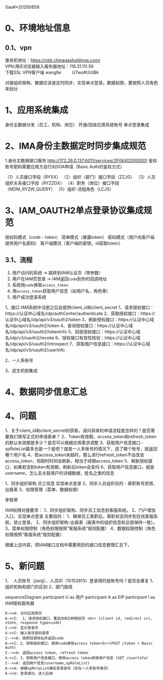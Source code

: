 Gas#*20200858

# 0、环境地址信息

## 0.1、vpn

堡垒机地址：https://cbh.chinagasholdings.com/  
VPN:用IE浏览器输入服务器地址：116.31.111.59  
下载SSL VPN客户端
wangfei         U7wo#UUlBk


对接组织架构、数据应该是定时同步、实现单点登录。数据权限，要按照人员角色来划分

# 1、应用系统集成

身份主数据分发（员工、机构、岗位）
开通/回收应用系统账号
单点登录集成


# 2、IMA身份主数据定时同步集成规范

1.身份主数据接口服务
http://172.26.0.137:6011/services/2F06402000001    鉴权账号密码需要应用方自行向SOA申请（Basic Auth的鉴权方式）

（1）人员接口字段（RYXX）
（2）组织（部门）接口字段（ZZJG）
（3）人员组织关系接口字段（RYZZGX）
（4）职务（岗位）接口字段（MDM_RYZW_QUERY）
（5）组织-流程角色（LCJS）


# 3、IAM_OAUTH2单点登录协议集成规范

授权码模式（code - token）
简单模式（暴露token）
密码模式（用户向客户端提供用户名密码）
客户端模式（客户端的密钥，id获取token）

## 3.1、流程
1. 用户访问的系统 → 跳转到IAM认证页（带参数）
2. 用户在IAM页登录 → IAM返回`code`到你的回调地址
3. 系统用`code`换取`access_token`
4. 用`access_token`获取用户信息（如用户名、角色等）
5. 用户成功登录系统


1、接口
IAM系统中注册之后会提供client_id和client_secret
1、请求授权接口：https://认证中心域名/idp/authCenter/authenticate
2、获取授权接口：https://认证中心域名/idp/api/v3/oauth2/token
3、刷新授权接口：https://认证中心域名/idp/api/v3/oauth2/token
4、查询授权接口：https://认证中心域名/idp/api/v3/oauth2/tokenInfo
5、回收授权接口：https://认证中心域名/idp/v3/oauth2/revoke
6、授权接口有效性校验：https://认证中心域名/idp/api/v3/oauth2/introspect
7、获取用户信息接口：https://认证中心域名/idp/api/v3/oauth2/userInfo

2、一人多账号

3、逃生机制集成


# 4、数据同步信息汇总





# 4、问题
1、关于client_id和client_secret的获取，请问具体的申请流程是怎样的？是否需要我们填写正式的申请表单？
2、Token有效期，access_token和refresh_token的默认有效期是多少？是否可以根据应用需求调整
3、获取用户信息接口  -  spRoleList最多也是一个是吧？就是一人多账号的情况下，选了哪个账号，就返回哪个用户名
4、若access_token未超时，那么进行refresh_token不会改变access_token，但超时时间会刷新，相当于续期access_token
5、刷新授权接口，如果若没到token有效期，刷新后token会变吗
6、获取用户信息接口，就是username，怎么去关联用户的详细数据，姓名之类的信息



1、同步组织架构 员工信息  实现单点登录
2、同步人员组织目的 - 离职账号禁用、出报表
3、权限管理（菜单、数据权限）  

李智荣

IAM权限对接要求：
1、同步组织架构、同步员工信息到客服系统。
2、门户增加入口，实现单点登录
主要目的：
1、确保员工离职后，离职状态同步到在线客服系统，禁止登录。
2、同步组织架构-出报表（报表中的组织信息和总部保持一致）。
3、菜单权限控制（角色权限按照“客服系统”规则配置）
4、数据权限控制（角色权限按照“客服系统”规则配置）

 根据上述内容，把IAM接口文档中需要用到的接口信息整理汇总下。
# 5、新问题
1、  人员账号（jianjj）、人员ID（10152813）登录用的是账号吗？是否会重复
1、组织机构和部门的区别
2、部门路径


sequenceDiagram
    participant U as 用户
    participant A as EIP
    participant I as IAM授权服务器

    U->>A: 访问应用首页
    A->>I:  1、请求授权接口，重定向到IAM授权页 <br> (client id, redirect uri, state, response type=code)
    I->>U: 显示登录页
    U->>I: 输入账号密码登录
    I-->>A: 跳转回调地址并返回code
    A->>I: 2、获取授权接口，使用code换取access token<br>(POST /token + Basic Auth)
    I-->>A: 返回access token, refresh token
    A->>I: 3、获取用户信息接口，使用access token获取用户信息 (GET /userlnfo)
    I-->>A: 返回用户信息(username,spRoleList)
    A->>A: 根据spRoleList确定登录身份（存在一人多账号情况）
    A->>U: 登录成功，进入应用